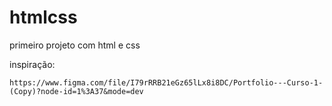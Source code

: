 # htmlcss
  primeiro projeto com html e css 
  
inspiração:

```
https://www.figma.com/file/I79rRRB21eGz65lLx8i8DC/Portfolio---Curso-1-(Copy)?node-id=1%3A37&mode=dev
```

